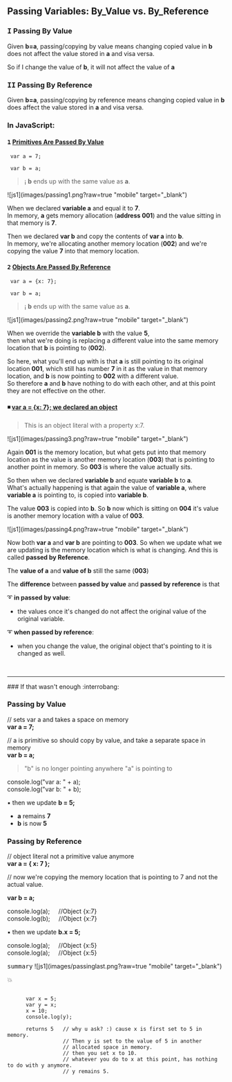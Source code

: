 ## Passing Variables: By_Value vs. By_Reference
 
### <kbd>I</kbd> Passing By Value
Given <strong>b=a</strong>, passing/copying by value means changing
copied value in <strong>b</strong> does not affect the value stored
in <strong>a</strong> and visa versa.

So if I change the value of <strong>b</strong>, 
it will not affect the value of <strong>a</strong>

### <kbd>II</kbd> Passing By Reference

Given **b=a**, passing/copying by reference means
 changing copied value in **b** does affect the value
 stored in **a** and visa versa.

### In JavaScript:

#### <kbd>1</kbd> <u>Primitives Are Passed By Value</u>

     var a = 7;
     
     var b = a;
     
> &#161; **b** ends up with the same value as **a**.

 ![js1](images/passing1.png?raw=true "mobile" target="_blank")
 
 When we declared **variable a** and equal it to **7**.       
 In memory, **a** gets memory allocation (**address 001**) and the value 
 sitting in that memory is **7**.
     
 Then we declared **var b** and copy the contents of **var a** into **b**.   
 In memory, we're allocating another memory location (**002**) and 
 we're copying the value **7** into that memory location.
 
#### <kbd>2</kbd> <u>Objects Are Passed By Reference</u>


     var a = {x: 7};
     
     var b = a;
     
> &#161; **b** ends up with the same value as **a**.

 ![js1](images/passing2.png?raw=true "mobile" target="_blank") 
 

 When we override the **variable b** with the value **5**,   
 then what we're doing is replacing a different value into the 
 same memory location that **b** is pointing to (**002**).
 
 So here, what you'll end up with is that **a** is still pointing
 to its original location **001**, which still has number **7** in it as
 the value in that memory location, and **b** is now pointing to **002**
 with a different value.     
 So therefore **a** and **b** have nothing to do
 with each other, and at this point they are not effective on 
 the other.
 
 
####  :black_medium_small_square: <u>var a = {x: 7}; we declared an object</u>           
 
 
> This is an object literal with a property x:7.     
 
 ![js1](images/passing3.png?raw=true "mobile" target="_blank") 

 Again **001** is the memory location, but what gets put into that
 memory location as the value is another memory location (**003**)
 that is pointing to another point in memory. So **003** is where the
 value actually sits.
 
 So then when we declared **variable b** and equate **variable b** to **a**.   
 What's actually happening is that again the value of **variable a**,
 where **variable a** is pointing to, is copied into **variable b**.
 
 The value **003** is copied into **b**. So **b** now which is sitting on **004**
 it's value is another memory location with a value of **003**.
 
 ![js1](images/passing4.png?raw=true "mobile" target="_blank")
  
 Now both **var a** and **var b** are pointing to **003**. So when we update
 what we are updating is the memory location which is what
 is changing. And this is called **passed by Reference**.
 
 The **value of a** and **value of b** still the same (**003**)
 
 The **difference** between **passed by value** and **passed by reference**
 is that
 
 
:curly_loop: **in passed by value**:           
- the values once it's changed do not affect the original value of the original variable.

:curly_loop: **when passed by reference**:       
- when you change the value, the original object that's pointing to it is changed as well.


<br />
<hr>
### If that wasn't enough   :interrobang:



### Passing by Value

// sets var a and takes a space on memory     
**var a = 7;**

// a is primitive so should copy by value, and take a
   separate space in memory   
**var b = a;**

> "b" is no longer pointing anywhere "a" is pointing to

console.log("var a: " + a);    
console.log("var b: " + b);   
  
:black_small_square: then we update **b = 5;**

- **a** remains **7**
- **b** is now **5**

### Passing by Reference

// object literal not a primitive value anymore    
**var a = { x: 7 };**

// now we're copying the memory location that is pointing
   to 7 and not the actual value.
   
**var b = a;**

console.log(a);  &nbsp; &nbsp; //Object {x:7}  
console.log(b);  &nbsp; &nbsp; //Object {x:7}

:black_small_square: then we update **b.x = 5;**

console.log(a); &nbsp; &nbsp; //Object {x:5}    
console.log(a); &nbsp; &nbsp; //Object {x:5} 




<kbd>summary</kbd>
![js1](images/passinglast.png?raw=true "mobile" target="_blank")
 
 :collision:
 
````
      
      var x = 5;
      var y = x;
      x = 10;
      console.log(y);
      
      returns 5   // why u ask? :) cause x is first set to 5 in memory.       
                  // Then y is set to the value of 5 in another      
                  // allocated space in memory.     
                  // then you set x to 10.    
                  // whatever you do to x at this point, has nothing to do with y anymore.    
                  // y remains 5.    
                  
````

 
